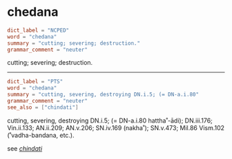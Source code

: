 # chedana

``` toml
dict_label = "NCPED"
word = "chedana"
summary = "cutting; severing; destruction."
grammar_comment = "neuter"
```

cutting; severing; destruction.

--------------------

``` toml
dict_label = "PTS"
word = "chedana"
summary = "cutting, severing, destroying DN.i.5; (= DN-a.i.80"
grammar_comment = "neuter"
see_also = ["chindati"]
```

cutting, severing, destroying DN.i.5; (= DN\-a.i.80 hattha˚\-ādi); DN.iii.176; Vin.ii.133; AN.ii.209; AN.v.206; SN.iv.169 (nakha˚); SN.v.473; Mil.86 Vism.102 (˚vadha\-bandana, etc.).

see *[chindati](chindati.md)*

